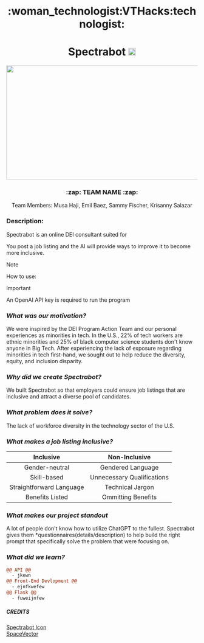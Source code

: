 <h1 style align = "center";">
  :woman_technologist:VTHacks:technologist:
</h1>
<h1 style align = "center";"> 
  Spectrabot  <img src= "https://github.com/mqhaji/VTHacks/assets/140469791/ab030c4f-6a80-4f67-ae5a-49c1795b7d22" width="20" height="20"> 
</h1>
<p align = "center"> 
 <img src= "https://github.com/mqhaji/VTHacks/assets/140469791/c743497a-fce5-4004-b52a-8081ef849f72" width="550" height="300"> 
</p>

<h3 style align = "center";"> 
 :zap: TEAM NAME :zap:
</h3>

<p align = "center" >
  Team Members: Musa Haji, Emil Baez, Sammy Fischer, Krisanny Salazar
</p>

### Description:
Spectrabot is an online DEI consultant suited for 

You post a job listing and the AI will provide ways to improve it to become more inclusive. 

> [!NOTE]
> How to use: 

>[!IMPORTANT]
> An OpenAI API key is required to run the program

### _What was our motivation?_ 
We were inspired by the DEI Program Action Team and our personal experiences as minorities in tech. In the U.S., 22% of tech workers are ethnic minorities and 25% of black computer science students don't know anyone in Big Tech. After experiencing the lack of exposure regarding minorities in tech first-hand, we sought out to help reduce the diversity, equity, and inclusion disparity.

### _Why did we create Spectrabot?_
We built Spectrabot so that employers could ensure job listings that are inclusive and attract a diverse pool of candidates.  

### _What problem does it solve?_
The lack of workforce diversity in the technology sector of the U.S. 

### _What makes a job listing inclusive?_  
| Inclusive | Non-Inclusive |
|:----------:|:--------------:|
|Gender-neutral|Gendered Language|
|Skill-based|Unnecessary Qualifications|
|Straightforward Language|Technical Jargon|
|Benefits Listed|Ommitting Benefits|

### _What makes our project standout_
A lot of people don't know how to utilize ChatGPT to the fullest.
Spectrabot 
gives them *questionnaires(details/description) to help build the right prompt that specifically solve the problem that were focusing on.

### _What did we learn?_
```diff
@@ API @@
  - jkewn
@@ Front-End Devlopment @@
  - ejnfkwefew
@@ Flask @@
  - fuweijnfew
```

##### CREDITS
[Spectrabot Icon](https://www.vecteezy.com/free-vector/robot) <br>
[SpaceVector](https://www.cleanpng.com/png-globe-computer-icons-clip-art-earth-vector-868472/)
